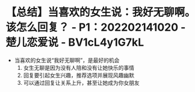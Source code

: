 # 【总结】当喜欢的女生说：我好无聊啊。该怎么回复？ - P1：202202141020 - 楚儿恋爱说 - BV1cL4y1G7kL

-   当喜欢的女生说“我好无聊啊”，是最好的机会
    1.  女生无聊是因为没有人陪和没有让她快乐的事情
    2.  回复要引起女生兴趣，推荐选项并展现风趣幽默
    3.  可以通过回复让关系上升，甚至让她成为你女朋友